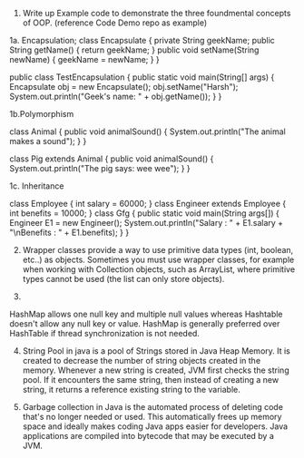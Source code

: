 1. Write up Example code to demonstrate the three foundmental concepts of OOP. (reference Code Demo
   repo as example)

1a. Encapsulation;
class Encapsulate {
private String geekName;
public String getName() { return geekName; }
public void setName(String newName)
{
geekName = newName;
}
}

public class TestEncapsulation {
public static void main(String[] args)
{
Encapsulate obj = new Encapsulate();
obj.setName("Harsh");
System.out.println("Geek's name: " + obj.getName());
}
}

1b.Polymorphism

class Animal {
public void animalSound() {
System.out.println("The animal makes a sound");
}
}

class Pig extends Animal {
public void animalSound() {
System.out.println("The pig says: wee wee");
}
}

1c. Inheritance

class Employee {
int salary = 60000;
}
class Engineer extends Employee {
int benefits = 10000;
}
class Gfg {
public static void main(String args[])
{
Engineer E1 = new Engineer();
System.out.println("Salary : " + E1.salary + "\nBenefits : " + E1.benefits);
}
}

2.  Wrapper classes provide a way to use primitive data types (int, boolean, etc..) as objects.
    Sometimes you must use wrapper classes, for example when working with Collection objects, such as ArrayList, where primitive types cannot be used (the list can only store objects).

3.

HashMap allows one null key and multiple null values whereas Hashtable doesn't allow any null key or value. HashMap is generally preferred over HashTable if thread synchronization is not needed.

4.  String Pool in java is a pool of Strings stored in Java Heap Memory. It is created to decrease the number of string objects created in the memory. Whenever a new string is created, JVM first checks the string pool. If it encounters the same string, then instead of creating a new string, it returns a reference existing string to the variable.

5.  Garbage collection in Java is the automated process of deleting code that's no longer needed or used. This automatically frees up memory space and ideally makes coding Java apps easier for developers. Java applications are compiled into bytecode that may be executed by a JVM.
